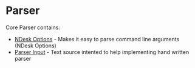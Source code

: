 ﻿# Parser

Core Parser contains:
* [NDesk Options](./Parser/NDeskOptions.md) - Makes it easy to parse command line arguments (NDesk Options)
* [Parser Input](./Parser/ParserInput.md) - Text source intented to help implementing hand written parser
